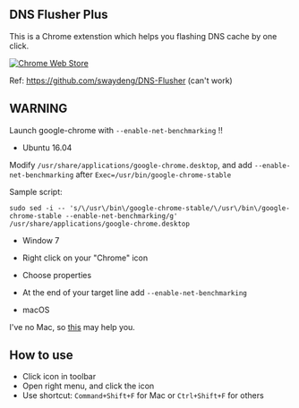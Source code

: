 DNS Flusher Plus
---

This is a Chrome extenstion which helps you flashing DNS cache by one click.

[![Chrome Web Store](https://img.shields.io/chrome-web-store/v/macpeiimcafcnkengponlomdnifabnjc.svg?style=flat-square)]()

Ref: https://github.com/swaydeng/DNS-Flusher (can't work)

## **WARNING**
Launch google-chrome with `--enable-net-benchmarking` !!

 - Ubuntu 16.04

Modify `/usr/share/applications/google-chrome.desktop`, and add `--enable-net-benchmarking` after `Exec=/usr/bin/google-chrome-stable`

Sample script:
```
sudo sed -i -- 's/\/usr\/bin\/google-chrome-stable/\/usr\/bin\/google-chrome-stable --enable-net-benchmarking/g' /usr/share/applications/google-chrome.desktop
```

 - Window 7

  - Right click on your "Chrome" icon
  - Choose properties
  - At the end of your target line add `--enable-net-benchmarking`

 - macOS

I've no Mac, so [this](https://goo.gl/7NuUCY) may help you.

## How to use

 - Click icon in toolbar
 - Open right menu, and click the icon
 - Use shortcut: `Command+Shift+F` for Mac or `Ctrl+Shift+F` for others

